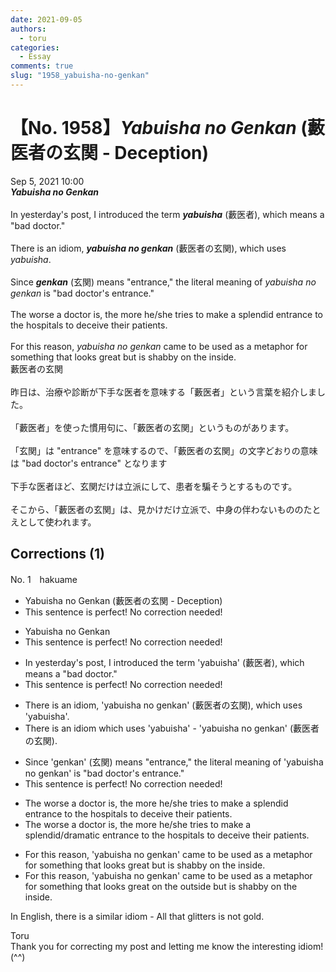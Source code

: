 ```yaml
---
date: 2021-09-05
authors:
  - toru
categories:
  - Essay
comments: true
slug: "1958_yabuisha-no-genkan"
---
```


# 【No. 1958】<strong><em>Yabuisha no Genkan</em></strong> (藪医者の玄関 - Deception)
<div class="date">Sep 5, 2021 10:00</div>
<div id="post"><div id="body_show_ori">
<strong><em>Yabuisha no Genkan</em></strong><br/><br/>In yesterday's post, I introduced the term <strong><em>yabuisha</em></strong> (藪医者), which means a "bad doctor."<br/><br/>There is an idiom, <strong><em>yabuisha no genkan</em></strong> (藪医者の玄関), which uses <em>yabuisha</em>.<br/><br/>Since <strong><em>genkan</em></strong> (玄関) means "entrance," the literal meaning of <em>yabuisha no genkan</em> is "bad doctor's entrance."<br/><br/>The worse a doctor is, the more he/she tries to make a splendid entrance to the hospitals to deceive their patients.<br/><br/>For this reason, <em>yabuisha no genkan</em> came to be used as a metaphor for something that looks great but is shabby on the inside.
</div></div>

<!-- more -->

<div id="post_ja"><div id="body_show_mo">
藪医者の玄関<br/><br/>昨日は、治療や診断が下手な医者を意味する「藪医者」という言葉を紹介しました。<br/><br/>「藪医者」を使った慣用句に、「藪医者の玄関」というものがあります。<br/><br/>「玄関」は "entrance" を意味するので、「藪医者の玄関」の文字どおりの意味は "bad doctor's entrance" となります<br/><br/>下手な医者ほど、玄関だけは立派にして、患者を騙そうとするものです。<br/><br/>そこから、「藪医者の玄関」は、見かけだけ立派で、中身の伴わないもののたとえとして使われます。
</div></div>

## Corrections (1)
<div id="block"><div class="first_name"> No. 1　<span class="just_name">hakuame</span></div><div id="block2">
<ul class="correction_field">
<li class="incorrect">Yabuisha no Genkan (藪医者の玄関 - Deception)</li>
<li class="corrected perfect">This sentence is perfect! No correction needed!</li>
</ul>
<ul class="correction_field">
<li class="incorrect">Yabuisha no Genkan</li>
<li class="corrected perfect">This sentence is perfect! No correction needed!</li>
</ul>
<ul class="correction_field">
<li class="incorrect">In yesterday's post, I introduced the term 'yabuisha' (藪医者), which means a "bad doctor."</li>
<li class="corrected perfect">This sentence is perfect! No correction needed!</li>
</ul>
<ul class="correction_field">
<li class="incorrect">There is an idiom, 'yabuisha no genkan' (藪医者の玄関), which uses 'yabuisha'.</li>
<li class="corrected correct">
There is an idiom which uses 'yabuisha' - 'yabuisha no genkan' (藪医者の玄関).
</li>
</ul>
<ul class="correction_field">
<li class="incorrect">Since 'genkan' (玄関) means "entrance," the literal meaning of 'yabuisha no genkan' is "bad doctor's entrance."</li>
<li class="corrected perfect">This sentence is perfect! No correction needed!</li>
</ul>
<ul class="correction_field">
<li class="incorrect">The worse a doctor is, the more he/she tries to make a splendid entrance to the hospitals to deceive their patients.</li>
<li class="corrected correct">
The worse a doctor is, the more he/she tries to make a splendid/dramatic entrance to the hospitals to deceive their patients.
</li>
</ul>
<ul class="correction_field">
<li class="incorrect">For this reason, 'yabuisha no genkan' came to be used as a metaphor for something that looks great but is shabby on the inside.</li>
<li class="corrected correct">
For this reason, 'yabuisha no genkan' came to be used as a metaphor for something that looks great on the outside but is shabby on the inside.
</li>
</ul>
<p class="comment_small">
 In English, there is a similar idiom - All that glitters is not gold.
</p>

</div><div class="name"><span class="just_name">Toru</span><br>
Thank you for correcting my post and letting me know the interesting idiom! (^^)
</div>
</div>
